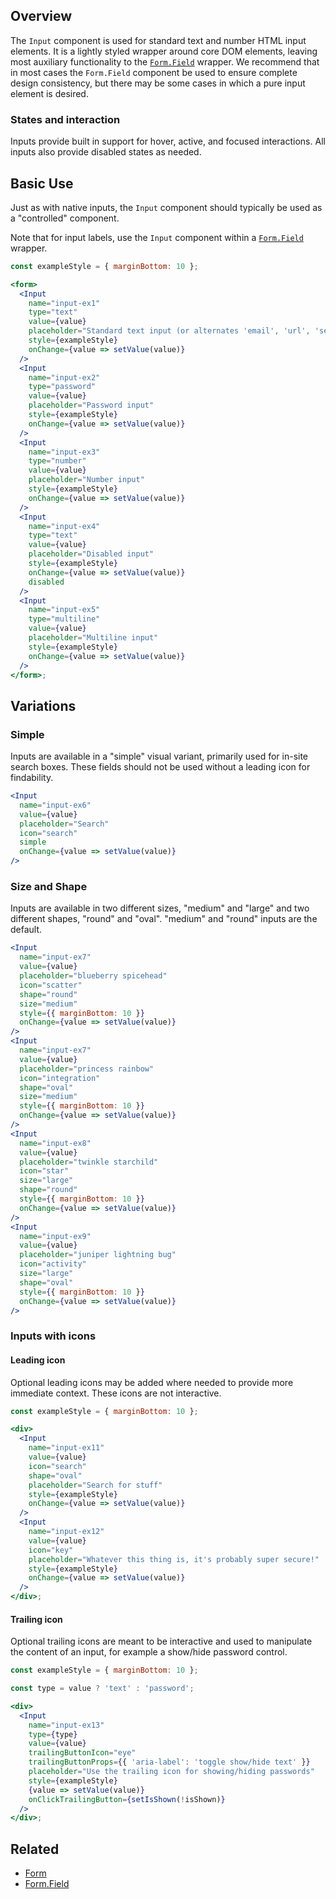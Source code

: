 ## Overview

The `Input` component is used for standard text and number HTML input elements. It is a lightly styled wrapper around core DOM elements, leaving most auxiliary functionality to the [`Form.Field`](#/React%20Components/FormField) wrapper. We recommend that in most cases the `Form.Field` component be used to ensure complete design consistency, but there may be some cases in which a pure input element is desired.

### States and interaction

Inputs provide built in support for hover, active, and focused interactions. All inputs also provide disabled states as needed.

## Basic Use

Just as with native inputs, the `Input` component should typically be used as a "controlled" component.

Note that for input labels, use the `Input` component within a [`Form.Field`](#/React%20Components/FormField) wrapper.

```jsx
const exampleStyle = { marginBottom: 10 };

<form>
  <Input
    name="input-ex1"
    type="text"
    value={value}
    placeholder="Standard text input (or alternates 'email', 'url', 'search')"
    style={exampleStyle}
    onChange={value => setValue(value)}
  />
  <Input
    name="input-ex2"
    type="password"
    value={value}
    placeholder="Password input"
    style={exampleStyle}
    onChange={value => setValue(value)}
  />
  <Input
    name="input-ex3"
    type="number"
    value={value}
    placeholder="Number input"
    style={exampleStyle}
    onChange={value => setValue(value)}
  />
  <Input
    name="input-ex4"
    type="text"
    value={value}
    placeholder="Disabled input"
    style={exampleStyle}
    onChange={value => setValue(value)}
    disabled
  />
  <Input
    name="input-ex5"
    type="multiline"
    value={value}
    placeholder="Multiline input"
    style={exampleStyle}
    onChange={value => setValue(value)}
  />
</form>;
```

## Variations

### Simple

Inputs are available in a "simple" visual variant, primarily used for in-site search boxes. These fields should not be used without a leading icon for findability.

```jsx
<Input
  name="input-ex6"
  value={value}
  placeholder="Search"
  icon="search"
  simple
  onChange={value => setValue(value)}
/>
```

### Size and Shape

Inputs are available in two different sizes, "medium" and "large" and two different shapes, "round" and "oval". "medium" and "round" inputs are the default.

```jsx
<Input
  name="input-ex7"
  value={value}
  placeholder="blueberry spicehead"
  icon="scatter"
  shape="round"
  size="medium"
  style={{ marginBottom: 10 }}
  onChange={value => setValue(value)}
/>
<Input
  name="input-ex7"
  value={value}
  placeholder="princess rainbow"
  icon="integration"
  shape="oval"
  size="medium"
  style={{ marginBottom: 10 }}
  onChange={value => setValue(value)}
/>
<Input
  name="input-ex8"
  value={value}
  placeholder="twinkle starchild"
  icon="star"
  size="large"
  shape="round"
  style={{ marginBottom: 10 }}
  onChange={value => setValue(value)}
/>
<Input
  name="input-ex9"
  value={value}
  placeholder="juniper lightning bug"
  icon="activity"
  size="large"
  shape="oval"
  style={{ marginBottom: 10 }}
  onChange={value => setValue(value)}
/>
```

### Inputs with icons

#### Leading icon

Optional leading icons may be added where needed to provide more immediate context. These icons are not interactive.

```jsx
const exampleStyle = { marginBottom: 10 };

<div>
  <Input
    name="input-ex11"
    value={value}
    icon="search"
    shape="oval"
    placeholder="Search for stuff"
    style={exampleStyle}
    onChange={value => setValue(value)}
  />
  <Input
    name="input-ex12"
    value={value}
    icon="key"
    placeholder="Whatever this thing is, it's probably super secure!"
    style={exampleStyle}
    onChange={value => setValue(value)}
  />
</div>;
```

#### Trailing icon

Optional trailing icons are meant to be interactive and used to manipulate the content of an input, for example a show/hide password control.

```jsx
const exampleStyle = { marginBottom: 10 };

const type = value ? 'text' : 'password';

<div>
  <Input
    name="input-ex13"
    type={type}
    value={value}
    trailingButtonIcon="eye"
    trailingButtonProps={{ 'aria-label': 'toggle show/hide text' }}
    placeholder="Use the trailing icon for showing/hiding passwords"
    style={exampleStyle}
    {value => setValue(value)}
    onClickTrailingButton={setIsShown(!isShown)}
  />
</div>;
```

## Related

- [Form](#/React%20Components/Form)
- [Form.Field](#/React%20Components/FormField)
